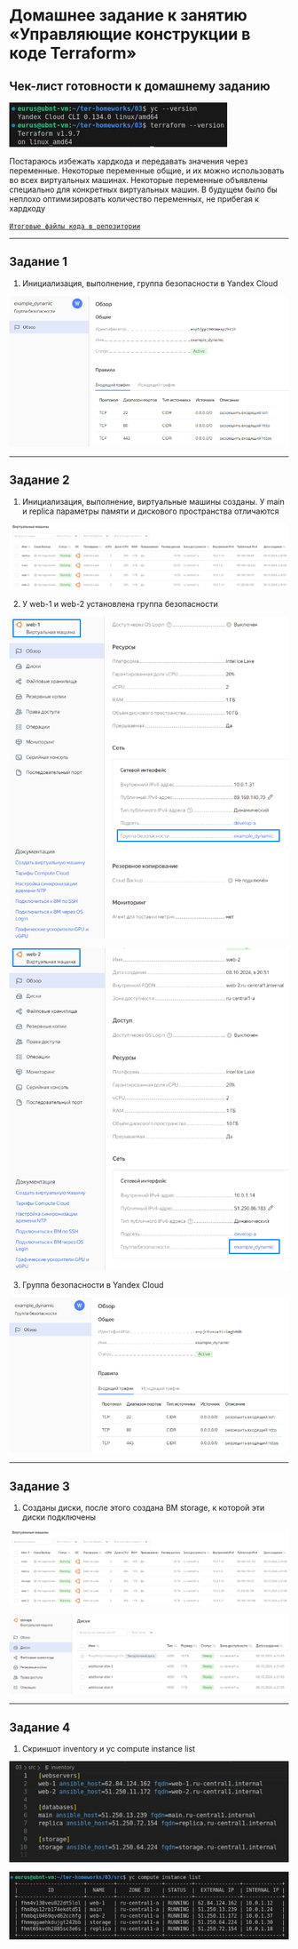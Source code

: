 # Домашнее задание к занятию «Управляющие конструкции в коде Terraform»

## Чек-лист готовности к домашнему заданию

![Image alt](https://github.com/littlelucidlynx/ter-homeworks/blob/main/03/Screen/Image000.png)

Постараюсь избежать хардкода и передавать значения через переменные. Некоторые переменные общие, и их можно использовать во всех виртуальных машинах. Некоторые переменные объявлены специально для конкретных виртуальных машин. В будущем было бы неплохо оптимизировать количество переменных, не прибегая к хардкоду

[`Итоговые файлы кода в репозитории`](https://github.com/littlelucidlynx/ter-homeworks/tree/main/03/src)

---

## Задание 1

1. Инициализация, выполнение, группа безопасности в Yandex Cloud

![Image alt](https://github.com/littlelucidlynx/ter-homeworks/blob/main/03/Screen/Image001.png)

---

## Задание 2

1. Инициализация, выполнение, виртуальные машины созданы. У main и replica параметры памяти и дискового пространства отличаются

![Image alt](https://github.com/littlelucidlynx/ter-homeworks/blob/main/03/Screen/Image002.png)

2. У web-1 и web-2 установлена группа безопасности

![Image alt](https://github.com/littlelucidlynx/ter-homeworks/blob/main/03/Screen/Image003.png)

![Image alt](https://github.com/littlelucidlynx/ter-homeworks/blob/main/03/Screen/Image004.png)

3. Группа безопасности в Yandex Cloud

![Image alt](https://github.com/littlelucidlynx/ter-homeworks/blob/main/03/Screen/Image005.png)

---

## Задание 3

1. Созданы диски, после этого создана ВМ storage, к которой эти диски подключены

![Image alt](https://github.com/littlelucidlynx/ter-homeworks/blob/main/03/Screen/Image006.png)

![Image alt](https://github.com/littlelucidlynx/ter-homeworks/blob/main/03/Screen/Image007.png)

---

## Задание 4

1. Скриншот inventory и yc compute instance list

![Image alt](https://github.com/littlelucidlynx/ter-homeworks/blob/main/03/Screen/Image008.png)

![Image alt](https://github.com/littlelucidlynx/ter-homeworks/blob/main/03/Screen/Image009.png)